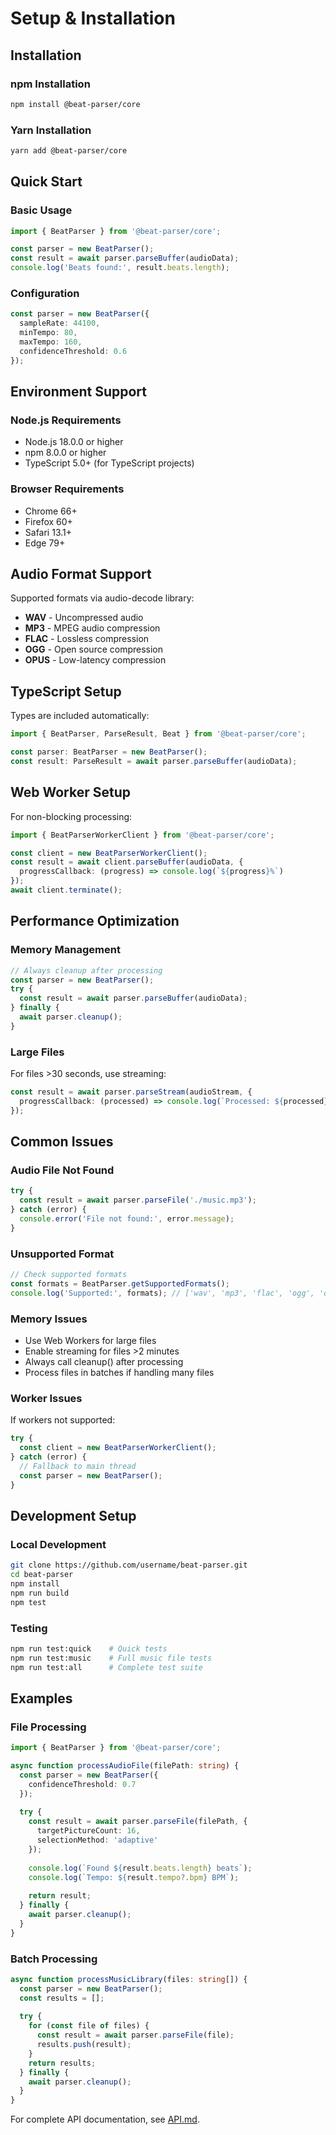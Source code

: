 # Setup & Installation

## Installation

### npm Installation
```bash
npm install @beat-parser/core
```

### Yarn Installation
```bash
yarn add @beat-parser/core
```

## Quick Start

### Basic Usage
```typescript
import { BeatParser } from '@beat-parser/core';

const parser = new BeatParser();
const result = await parser.parseBuffer(audioData);
console.log('Beats found:', result.beats.length);
```

### Configuration
```typescript
const parser = new BeatParser({
  sampleRate: 44100,
  minTempo: 80,
  maxTempo: 160,
  confidenceThreshold: 0.6
});
```

## Environment Support

### Node.js Requirements
- Node.js 18.0.0 or higher
- npm 8.0.0 or higher
- TypeScript 5.0+ (for TypeScript projects)

### Browser Requirements
- Chrome 66+
- Firefox 60+
- Safari 13.1+
- Edge 79+

## Audio Format Support

Supported formats via audio-decode library:
- **WAV** - Uncompressed audio
- **MP3** - MPEG audio compression
- **FLAC** - Lossless compression
- **OGG** - Open source compression
- **OPUS** - Low-latency compression

## TypeScript Setup

Types are included automatically:
```typescript
import { BeatParser, ParseResult, Beat } from '@beat-parser/core';

const parser: BeatParser = new BeatParser();
const result: ParseResult = await parser.parseBuffer(audioData);
```

## Web Worker Setup

For non-blocking processing:
```typescript
import { BeatParserWorkerClient } from '@beat-parser/core';

const client = new BeatParserWorkerClient();
const result = await client.parseBuffer(audioData, {
  progressCallback: (progress) => console.log(`${progress}%`)
});
await client.terminate();
```

## Performance Optimization

### Memory Management
```typescript
// Always cleanup after processing
const parser = new BeatParser();
try {
  const result = await parser.parseBuffer(audioData);
} finally {
  await parser.cleanup();
}
```

### Large Files
For files >30 seconds, use streaming:
```typescript
const result = await parser.parseStream(audioStream, {
  progressCallback: (processed) => console.log(`Processed: ${processed}`)
});
```

## Common Issues

### Audio File Not Found
```typescript
try {
  const result = await parser.parseFile('./music.mp3');
} catch (error) {
  console.error('File not found:', error.message);
}
```

### Unsupported Format
```typescript
// Check supported formats
const formats = BeatParser.getSupportedFormats();
console.log('Supported:', formats); // ['wav', 'mp3', 'flac', 'ogg', 'opus']
```

### Memory Issues
- Use Web Workers for large files
- Enable streaming for files >2 minutes
- Always call cleanup() after processing
- Process files in batches if handling many files

### Worker Issues
If workers not supported:
```typescript
try {
  const client = new BeatParserWorkerClient();
} catch (error) {
  // Fallback to main thread
  const parser = new BeatParser();
}
```

## Development Setup

### Local Development
```bash
git clone https://github.com/username/beat-parser.git
cd beat-parser
npm install
npm run build
npm test
```

### Testing
```bash
npm run test:quick    # Quick tests
npm run test:music    # Full music file tests
npm run test:all      # Complete test suite
```

## Examples

### File Processing
```typescript
import { BeatParser } from '@beat-parser/core';

async function processAudioFile(filePath: string) {
  const parser = new BeatParser({
    confidenceThreshold: 0.7
  });
  
  try {
    const result = await parser.parseFile(filePath, {
      targetPictureCount: 16,
      selectionMethod: 'adaptive'
    });
    
    console.log(`Found ${result.beats.length} beats`);
    console.log(`Tempo: ${result.tempo?.bpm} BPM`);
    
    return result;
  } finally {
    await parser.cleanup();
  }
}
```

### Batch Processing
```typescript
async function processMusicLibrary(files: string[]) {
  const parser = new BeatParser();
  const results = [];
  
  try {
    for (const file of files) {
      const result = await parser.parseFile(file);
      results.push(result);
    }
    return results;
  } finally {
    await parser.cleanup();
  }
}
```

For complete API documentation, see [API.md](API.md).
